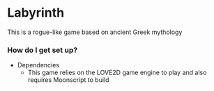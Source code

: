 # Labyrinth #

This is a rogue-like game based on ancient Greek mythology

### How do I get set up? ###

* Dependencies
    * This game relies on the LOVE2D game engine to play and also requires Moonscript to build
